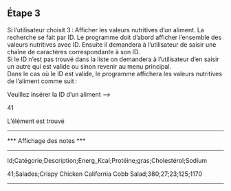 Étape 3
-
Si l’utilisateur choisit 3 : Afficher les valeurs nutritives d’un aliment. La  recherche se fait par ID. 
Le programme doit d’abord afficher l’ensemble des valeurs nutritives avec ID. Ensuite il demandera à l’utilisateur de saisir une chaîne de caractères correspondante à son ID.  
Si le ID n’est pas trouvé dans la liste on demandera à l’utilisateur d’en saisir un autre qui est valide ou sinon revenir au menu principal.  
Dans le cas où le ID est valide, le programme affichera les valeurs nutritives de l’aliment comme suit :  


Veuillez insérer la ID d’un aliment --> 

41 

L’élément est trouvé 

************************************************************************************** 

*** Affichage des notes *** 

************************************************************************************** 

Id;Catégorie;Description;Energ_Kcal;Protéine;gras;Cholestérol;Sodium 

41;Salades;Crispy Chicken California Cobb Salad;380;27;23;125;1170       

************************************************************************************** 
